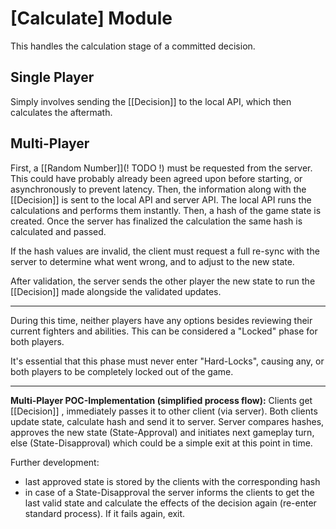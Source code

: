 # [Calculate] Module
This handles the calculation stage of a committed decision. 

## Single Player
Simply involves sending the [[Decision]] to the local API, which then calculates the aftermath. 

## Multi-Player
First, a [[Random Number]](! TODO !) must be requested from the server. This could have probably already been agreed upon before starting, or asynchronously to prevent latency. Then, the information along with the [[Decision]] is sent to the local API and server API. The local API runs the calculations and performs them instantly. Then, a hash of the game state is created. Once the server has finalized the calculation the same hash is calculated and passed.

If the hash values are invalid, the client must request a full re-sync with the server to determine what went wrong, and to adjust to the new state.

After validation, the server sends the other player the new state to run the [[Decision]] made alongside the validated updates.

---

During this time, neither players have any options besides reviewing their current fighters and abilities. This can be considered a "Locked" phase for both players.

It's essential that this phase must never enter "Hard-Locks", causing any, or both players to be completely locked out of the game. 

---------------------------


**Multi-Player POC-Implementation (simplified process flow):**
Clients get [[Decision]] , immediately passes it to other client (via server).
Both clients update state, calculate hash and send it to server.
Server compares hashes, approves the new state (State-Approval) and initiates next gameplay turn, else (State-Disapproval) which could be a simple exit at this point in time. 

Further development: 
- last approved state is stored by the clients with the corresponding hash
- in case of a State-Disapproval the server informs the clients to get the last valid state and calculate the effects of the decision again (re-enter standard process). If it fails again, exit. 

